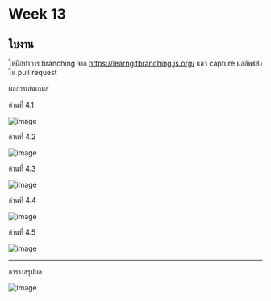 # Week 13 #

## ใบงาน

ให้ฝึกทำการ branching  จาก  https://learngitbranching.js.org/ แล้ว capture ผลลัพธ์ส่งใน pull request

ผลการเล่นเกมส์

ด่านที่ 4.1 

![image](https://user-images.githubusercontent.com/92079514/144753405-194df835-e49a-484b-8b63-6c0c55468ef7.png)


ด่านที่ 4.2

![image](https://user-images.githubusercontent.com/92079514/144753548-c66e5a84-450f-4cd2-9cff-47d01691a90f.png)

ด่านที่ 4.3

![image](https://user-images.githubusercontent.com/92079514/144759308-74bcf4c7-f561-4808-8c78-b4c666bad073.png)

ด่านที่ 4.4

![image](https://user-images.githubusercontent.com/92079514/144759384-7674b2ee-125b-467c-b32c-ed490ca5a7ae.png)

ด่านที่ 4.5

![image](https://user-images.githubusercontent.com/92079514/144759431-0a79655f-d4ed-43c0-8b45-086c21ee6ae2.png)

---
ตารางสรุปผล

![image](https://user-images.githubusercontent.com/92079514/144759454-3f389470-d678-4753-a267-3e179f29568d.png)



